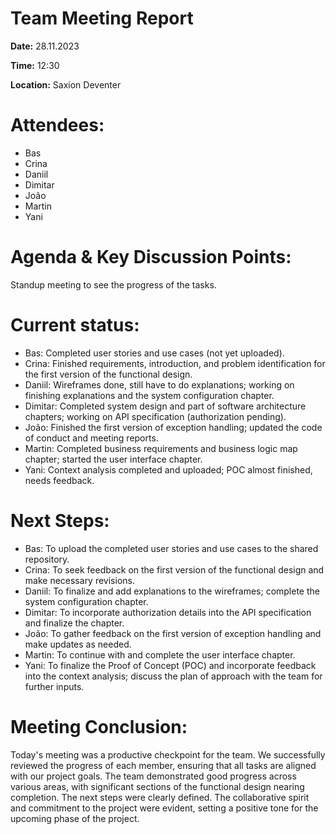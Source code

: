 ﻿# **Team Meeting Report**

**Date:** 28.11.2023

**Time:** 12:30

**Location:** Saxion Deventer

# **Attendees:**
- Bas
- Crina
- Daniil
- Dimitar
- João
- Martin
- Yani

# **Agenda & Key Discussion Points:**
Standup meeting to see the progress of the tasks.
# **Current status:**
- Bas: Completed user stories and use cases (not yet uploaded).
- Crina: Finished requirements, introduction, and problem identification for the first version of the functional design.
- Daniil: Wireframes done, still have to do explanations; working on finishing explanations and the system configuration chapter.
- Dimitar: Completed system design and part of software architecture chapters; working on API specification (authorization pending).
- João: Finished the first version of exception handling; updated the code of conduct and meeting reports.
- Martin: Completed business requirements and business logic map chapter; started the user interface chapter.
- Yani: Context analysis completed and uploaded; POC almost finished, needs feedback.





# **Next Steps:**

- Bas: To upload the completed user stories and use cases to the shared repository.
- Crina: To seek feedback on the first version of the functional design and make necessary revisions.
- Daniil: To finalize and add explanations to the wireframes; complete the system configuration chapter.
- Dimitar: To incorporate authorization details into the API specification and finalize the chapter.
- João: To gather feedback on the first version of exception handling and make updates as needed.
- Martin: To continue with and complete the user interface chapter.
- Yani: To finalize the Proof of Concept (POC) and incorporate feedback into the context analysis; discuss the plan of approach with the team for further inputs.


# **Meeting Conclusion:** 
Today's meeting was a productive checkpoint for the team. We successfully reviewed the progress of each member, ensuring that all tasks are aligned with our project goals. The team demonstrated good progress across various areas, with significant sections of the functional design nearing completion. The next steps were clearly defined. The collaborative spirit and commitment to the project were evident, setting a positive tone for the upcoming phase of the project.



